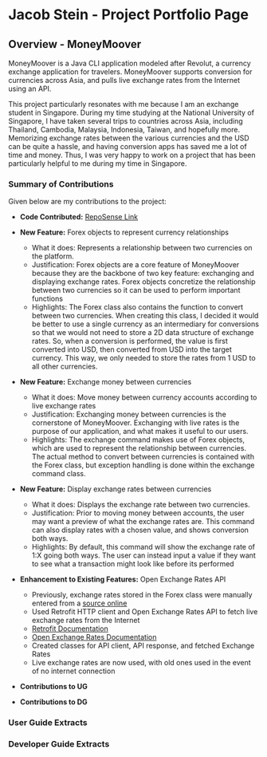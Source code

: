 # Jacob Stein - Project Portfolio Page

## Overview - MoneyMoover

MoneyMoover is a Java CLI application modeled after Revolut, a currency exchange application for travelers. MoneyMoover supports conversion for currencies across Asia, and pulls live exchange rates from the Internet using an API.

This project particularly resonates with me because I am an exchange student in Singapore. During my time studying at the National University of Singapore, I have taken several trips to countries across Asia, including Thailand, Cambodia, Malaysia, Indonesia, Taiwan, and hopefully more. Memorizing exchange rates between the various currencies and the USD can be quite a hassle, and having conversion apps has saved me a lot of time and money. Thus, I was very happy to work on a project that has been particularly helpful to me during my time in Singapore.

### Summary of Contributions

Given below are my contributions to the project:

- **Code Contributed:** [RepoSense Link](https://nus-cs2113-ay2223s2.github.io/tp-dashboard/?search=&sort=groupTitle&sortWithin=title&timeframe=commit&mergegroup=&groupSelect=groupByRepos&breakdown=true&checkedFileTypes=docs~functional-code~test-code~other&since=2023-02-17&tabOpen=true&tabType=authorship&tabAuthor=jacob-stein1&tabRepo=AY2223S2-CS2113-T13-1%2Ftp%5Bmaster%5D&authorshipIsMergeGroup=false&authorshipFileTypes=docs~functional-code~test-code~other&authorshipIsBinaryFileTypeChecked=false&authorshipIsIgnoredFilesChecked=false)

- **New Feature:** Forex objects to represent currency relationships

  - What it does: Represents a relationship between two currencies on the platform.
  - Justification: Forex objects are a core feature of MoneyMoover because they are the backbone of two key feature: exchanging and displaying exchange rates. Forex objects concretize the relationship between two currencies so it can be used to perform important functions
  - Highlights: The Forex class also contains the function to convert between two currencies. When creating this class, I decided it would be better to use a single currency as an intermediary for conversions so that we would not need to store a 2D data structure of exchange rates. So, when a conversion is performed, the value is first converted into USD, then converted from USD into the target currency. This way, we only needed to store the rates from 1 USD to all other currencies.

- **New Feature:** Exchange money between currencies

  - What it does: Move money between currency accounts according to live exchange rates
  - Justification: Exchanging money between currencies is the cornerstone of MoneyMoover. Exchanging with live rates is the purpose of our application, and what makes it useful to our users.
  - Highlights: The exchange command makes use of Forex objects, which are used to represent the relationship between currencies. The actual method to convert between currencies is contained with the Forex class, but exception handling is done within the exchange command class.

- **New Feature:** Display exchange rates between currencies

  - What it does: Displays the exchange rate between two currencies.
  - Justification: Prior to moving money between accounts, the user may want a preview of what the exchange rates are. This command can also display rates with a chosen value, and shows conversion both ways.
  - Highlights: By default, this command will show the exchange rate of 1:X going both ways. The user can instead input a value if they want to see what a transaction might look like before its performed

- **Enhancement to Existing Features:** Open Exchange Rates API

  - Previously, exchange rates stored in the Forex class were manually entered from a [source online](https://www.xe.com/currencyconverter/convert)
  - Used Retrofit HTTP client and Open Exchange Rates API to fetch live exchange rates from the Internet
  - [Retrofit Documentation](https://square.github.io/retrofit/)
  - [Open Exchange Rates Documentation](https://docs.openexchangerates.org/reference/latest-json)
  - Created classes for API client, API response, and fetched Exchange Rates
  - Live exchange rates are now used, with old ones used in the event of no internet connection

- **Contributions to UG**

- **Contributions to DG**

### User Guide Extracts

### Developer Guide Extracts
